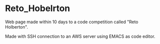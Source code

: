 # Reto_Hobelrton
Web page made within 10 days to a code competition called "Reto Holberton".

Made with SSH connection to an AWS server using EMACS as code editor.
